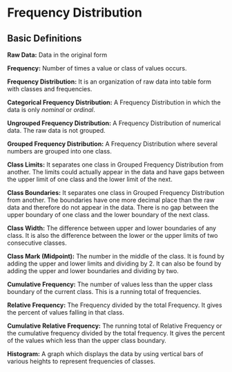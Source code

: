 # Frequency Distribution

## Basic Definitions

**Raw Data:** Data in the original form

**Frequency:** Number of times a value or class of values occurs.

**Frequency Distribution:** It is an organization of raw data into table form with classes and frequencies.

**Categorical Frequency Distribution:** A Frequency Distribution in which the data is only _nominal_ or _ordinal_.

**Ungrouped Frequency Distribution:** A Frequency Distribution of numerical data. The raw data is not grouped.

**Grouped Frequency Distribution:** A Frequency Distribution where several numbers are grouped into one class.

**Class Limits:** It separates one class in Grouped Frequency Distribution from another. The limits could actually appear in the data and have gaps between the upper limit of one class and the lower limit of the next.

**Class Boundaries:** It separates one class in Grouped Frequency Distribution from another. The boundaries have one more decimal place than the raw data and therefore do not appear in the data. There is no gap between the upper boundary of one class and the lower boundary of the next class.

**Class Width:** The difference between upper and lower boundaries of any class. It is also the difference between the lower or the upper limits of two consecutive classes.

**Class Mark (Midpoint):** The number in the middle of the class. It is found by adding the upper and lower limits and dividing by 2. It can also be found by adding the upper and lower boundaries and dividing by two.

**Cumulative Frequency:** The number of values less than the upper class boundary of the current class. This is a running total of frequencies.

**Relative Frequency:** The Frequency divided by the total Frequency. It gives the percent of values falling in that class.

**Cumulative Relative Frequency:** The running total of Relative Frequency or the cumulative frequency divided by the total frequency. It gives the percent of the values which less than the upper class boundary.

**Histogram:** A graph which displays the data by using vertical bars of various heights to represent frequencies of classes.
